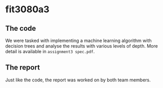 # fit3080a3

## The code
We were tasked with implementing a machine learning algorithm with decision trees and analyse the results with various levels of depth. More detail is available in `assignment3 spec.pdf`.

## The report
Just like the code, the report was worked on by both team members. 

